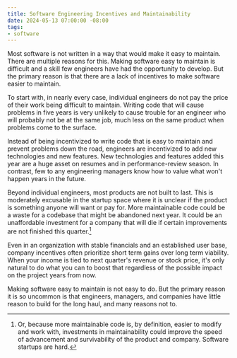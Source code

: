 ```yaml
---
title: Software Engineering Incentives and Maintainability
date: 2024-05-13 07:00:00 -08:00
tags:
- software
---
```


Most software is not written in a way that would make it easy to maintain. There are multiple reasons for this. Making software easy to maintain is difficult and a skill few engineers have had the opportunity to develop. But the primary reason is that there are a lack of incentives to make software easier to maintain.

To start with, in nearly every case, individual engineers do not pay the price of their work being difficult to maintain. Writing code that will cause problems in five years is very unlikely to cause trouble for an engineer who will probably not be at the same job, much less on the same product when problems come to the surface.

Instead of being incentivized to write code that is easy to maintain and prevent problems down the road, engineers are incentivized to add new technologies and new features. New technologies and features added this year are a huge asset on resumes and in performance-review season. In contrast, few to any engineering managers know how to value what won't happen years in the future.

Beyond individual engineers, most products are not built to last. This is moderately excusable in the startup space where it is unclear if the product is something anyone will want or pay for. More maintainable code could be a waste for a codebase that might be abandoned next year. It could be an unaffordable investment for a company that will die if certain improvements are not finished this quarter.[^investmentuncertainty]

[^investmentuncertainty]: Or, because more maintainable code is, by definition, easier to modify and work with, investments in maintainability could improve the speed of advancement and survivability of the product and company. Software startups are hard.

Even in an organization with stable financials and an established user base, company incentives often prioritize short term gains over long term viability. When your income is tied to next quarter's revenue or stock price, it's only natural to do what you can to boost that regardless of the possible impact on the project years from now.

Making software easy to maintain is not easy to do. But the primary reason it is so uncommon is that engineers, managers, and companies have little reason to build for the long haul, and many reasons not to.
